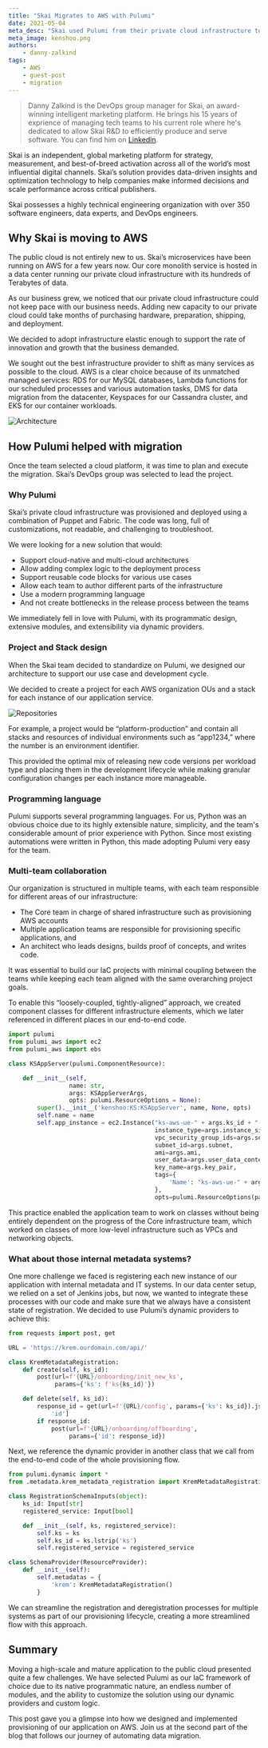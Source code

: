 ```yaml
---
title: "Skai Migrates to AWS with Pulumi"
date: 2021-05-04
meta_desc: "Skai used Pulumi from their private cloud infrastructure to the AWS public cloud."
meta_image: kenshoo.png
authors:
    - danny-zalkind
tags:
    - AWS
    - guest-post
    - migration
---
```


> Danny Zalkind is the DevOps group manager for Skai, an award-winning intelligent marketing platform. He brings his 15 years of exprience of managing tech teams to his current role where he's dedicated to allow Skai R&D to efficiently produce and serve software. You can find him on [Linkedin](https://www.linkedin.com/in/danny-zalkind-01602b56/).

Skai is an independent, global marketing platform for strategy, measurement, and best-of-breed activation across all of the world’s most influential digital channels. Skai’s solution provides data-driven insights and optimization technology to help companies make informed decisions and scale performance across critical publishers.

Skai possesses a highly technical engineering organization with over 350 software engineers, data experts, and DevOps engineers.

<!--more-->

## Why Skai is moving to AWS

The public cloud is not entirely new to us. Skai’s microservices have been running on AWS for a few years now. Our core monolith service is hosted in a data center running our private cloud infrastructure with its hundreds of Terabytes of data.

As our business grew, we noticed that our private cloud infrastructure could not keep pace with our business needs. Adding new capacity to our private cloud could take months of purchasing hardware, preparation, shipping, and deployment.

We decided to adopt infrastructure elastic enough to support the rate of innovation and growth that the business demanded.

We sought out the best infrastructure provider to shift as many services as possible to the cloud. AWS is a clear choice because of its unmatched managed services: RDS for our MySQL databases, Lambda functions for our scheduled processes and various automation tasks, DMS for data migration from the datacenter, Keyspaces for our Cassandra cluster, and EKS for our container workloads.

![Architecture](image1.png)

## How Pulumi helped with migration

Once the team selected a cloud platform, it was time to plan and execute the migration. Skai’s DevOps group was selected to lead the project.

### Why Pulumi

Skai’s private cloud infrastructure was provisioned and deployed using a combination of Puppet and Fabric. The code was long, full of customizations, not readable, and challenging to troubleshoot.

We were looking for a new solution that would:

- Support cloud-native and multi-cloud architectures
- Allow adding complex logic to the deployment process
- Support reusable code blocks for various use cases
- Allow each team to author different parts of the infrastructure
- Use a modern programming language
- And not create bottlenecks in the release process between the teams

We immediately fell in love with Pulumi, with its programmatic design, extensive modules, and extensibility via dynamic providers.

### Project and Stack design

When the Skai team decided to standardize on Pulumi, we designed our architecture to support our use case and development cycle.

We decided to create a project for each AWS organization OUs and a stack for each instance of our application service.

![Repositories](image2.png)

For example, a project would be “platform-production” and contain all stacks and resources of individual environments such as “app1234,” where the number is an environment identifier.

This provided the optimal mix of releasing new code versions per workload type and placing them in the development lifecycle while making granular configuration changes per each instance more manageable.

### Programming language

Pulumi supports several programming languages. For us, Python was an obvious choice due to its highly extensible nature, simplicity, and the team's considerable amount of prior experience with Python. Since most existing automations were written in Python, this made adopting Pulumi very easy for the team.

### Multi-team collaboration

Our organization is structured in multiple teams, with each team responsible for different areas of our infrastructure:

- The Core team in charge of shared infrastructure such as provisioning AWS accounts
- Multiple application teams are  responsible for provisioning specific applications, and
- An architect who leads designs, builds proof of concepts, and writes code.

It was essential to build our IaC projects with minimal coupling between the teams while keeping each team aligned with the same overarching project goals.

To enable this “loosely-coupled, tightly-aligned” approach, we created component classes for different infrastructure elements, which we later referenced in different places in our end-to-end code.

```python
import pulumi
from pulumi_aws import ec2
from pulumi_aws import ebs

class KSAppServer(pulumi.ComponentResource):

    def __init__(self,
                 name: str,
                 args: KSAppServerArgs,
                 opts: pulumi.ResourceOptions = None):
        super().__init__('kenshoo:KS:KSAppServer', name, None, opts)
        self.name = name
        self.app_instance = ec2.Instance("ks-aws-ue-" + args.ks_id + "-app",
                                         instance_type=args.instance_size,
                                         vpc_security_group_ids=args.security_groups_id,
                                         subnet_id=args.subnet,
                                         ami=args.ami,
                                         user_data=args.user_data_content,
                                         key_name=args.key_pair,
                                         tags={
                                             'Name': "ks-aws-ue-" + args.ks_id + "-app"
                                         },
                                         opts=pulumi.ResourceOptions(parent=self, delete_before_replace=True))
```

This practice enabled the application team to work on classes without being entirely dependent on the progress of the Core infrastructure team, which worked on classes of more low-level infrastructure such as VPCs and networking objects.

### What about those internal metadata systems?

One more challenge we faced is registering each new instance of our application with internal metadata and IT systems. In our data center setup, we relied on a set of Jenkins jobs, but now, we wanted to integrate these processes with our code and make sure that we always have a consistent state of registration. We decided to use Pulumi’s dynamic providers to achieve this:

```python
from requests import post, get

URL = 'https://krem.ourdomain.com/api/'

class KremMetadataRegistration:
    def create(self, ks_id):
        post(url=f'{URL}/onboarding/init_new_ks',
             params={'ks': f'ks{ks_id}'})

    def delete(self, ks_id):
        response_id = get(url=f'{URL}/config', params={'ks': ks_id}).json()[
            'id']
        if response_id:
            post(url=f'{URL}/onboarding/offboarding',
                 params={'id': response_id})
```

Next, we reference the dynamic provider in another class that we call from the end-to-end code of the whole provisioning flow.

```python
from pulumi.dynamic import *
from .metadata.krem_metadata_registration import KremMetadataRegistration

class RegistrationSchemaInputs(object):
    ks_id: Input[str]
    registered_service: Input[bool]

    def __init__(self, ks, registered_service):
        self.ks = ks
        self.ks_id = ks.lstrip('ks')
        self.registered_service = registered_service

class SchemaProvider(ResourceProvider):
    def __init__(self):
        self.metadatas = {
            'krem': KremMetadataRegistration()
        }
```

We can streamline the registration and deregistration processes for multiple systems as part of our provisioning lifecycle, creating a more streamlined flow with this approach.

## Summary

Moving a high-scale and mature application to the public cloud presented quite a few challenges. We have selected Pulumi as our IaC framework of choice due to its native programmatic nature, an endless number of modules, and the ability to customize the solution using our dynamic providers and custom logic.

This post gave you a glimpse into how we designed and implemented provisioning of our application on AWS. Join us at the second part of the blog that follows our journey of automating data migration.
